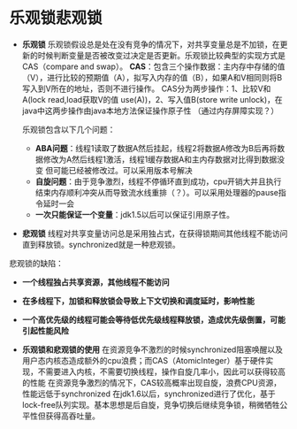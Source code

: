 # 乐观锁悲观锁
- **乐观锁**
  乐观锁假设总是处在没有竞争的情况下，对共享变量总是不加锁，在更新的时候判断变量是否被改变过决定是否更新。乐观锁比较典型的实现方式是
  CAS（compare and swap）。
  **CAS**：包含三个操作数据：主内存中存储的值（V），进行比较的预期值（A），拟写入内存的值（B），如果A和V相同则将B写入到V所在的地址，否则不进行操作。
   CAS分为两步操作：1、比较V和A(lock read,load获取V的值 use(A))，2、写入值B(store write unlock)，在java中这两步操作由java本地方法保证操作原子性
   （通过内存屏障实现？）
   
   乐观锁包含以下几个问题：
   
   - **ABA问题**：线程1读取了数据A然后挂起，线程2将数据A修改为B后再将数据修改为A然后线程1激活，线程1缓存数据A和主内存数据对比得到数据没变
   但可能已经被修改过。可以采用版本号解决
   - **自旋问题**：由于竞争激烈，线程不停循环直到成功，cpu开销大并且执行结束内存顺利冲突从而导致流水线重排（？）。可以采用处理器的pause指令延时一会
   - **一次只能保证一个变量**：jdk1.5以后可以保证引用原子性。

- **悲观锁**
 线程对共享变量访问总是采用独占式，在获得锁期间其他线程不能访问直到释放锁。synchronized就是一种悲观锁。
 
 悲观锁的缺陷：
 - **一个线程独占共享资源，其他线程不能访问**
 - **在多线程下，加锁和释放锁会导致上下文切换和调度延时，影响性能**
 - **一个高优先级的线程可能会等待低优先级线程释放锁，造成优先级倒置，可能引起性能风险**

 - **乐观锁和悲观锁的使用**
 在资源竞争不激烈的时候synchronized阻塞唤醒以及用户态内核态造成额外的cpu浪费；而CAS（AtomicInteger）基于硬件实现，不需要进入内核，不需要切换线程，操作自旋几率小，因此可以获得较高的性能
 在资源竞争激烈的情况下，CAS较高概率出现自旋，浪费CPU资源，性能远低于synchronized
 在jdk1.6以后，synchronized进行了优化，基于lock-free队列实现。基本思想是后自旋，竞争切换后继续竞争锁，稍微牺牲公平性但获得高吞吐量。
